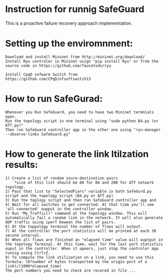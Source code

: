 # Instruction for runnig SafeGuard

This is a proactive failure recovery approach implementation.

# Setting up the enviromnment:
 
	Download and install Mininet from http://mininet.org/download/
	Install Ryu controler in Mininet usign "pip install Ryu" or from the source code in https://github.com/faucetsdn/ryu

	Install CpqD sofware Switch from https://github.com/CPqD/ofsoftswitch13

# How to run SafeGurad:
	Whenever you Run SafeGuard, you need to have two Mininet termnials open. 
	Run the topology script in one terminal using "sudo python B4.py (or ATT.py)"
	Then run SafeGuard controller app in the other one using "ryu-manager --observe-links SafeGuard.py"

# How to generate the link ltilzation results:
	1) Create a list of random soure-destination pairs 
		*size of this list should be 60 for B4 and 200 for ATT network topology. 
	2) Pass that list to "SelectedPiars" variable in both SafeGurd.py script and the topology script (B4.py or ATT.py)
	3) Run the toplogy script and then run SafeGuard controller app and 
	4) Wait for all switches to get connected. At that time you'll see 'all connected' oupput in the controller window. 
	5) Run "My_Traffic()" command at the topology window. This will automatically fail a random link in the network. It will also generate UDP traffic using iperf beween the list of pairs. 
	6) At the toppology terminal the number of flows will output.
	7) At the controller the port statistics will be printed at each 30 second interval.
	8) When all flows are finished an "elapsed time" value will ouptput in the topology Terminal. At this time, wait for the last port statistics ouput in the controller. When it apears, just stop the controler app runnig using Ctrl+Z.
	9) To compute the link utilization on a link, you need to use this formula: (8*number of bytes transported by the origin port of a link)/(1000*elapsed_time)
	The port numbers you need to check are recored in file ... 
	
